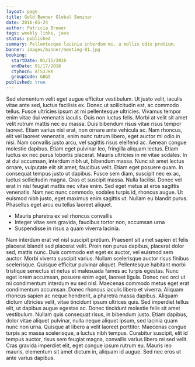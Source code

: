 ```yaml
---
layout: page
title: Gold Banner Global Seminar
date: 2016-05-24
author: Patricia Brewer
tags: weekly links, java
status: published
summary: Pellentesque lacinia interdum mi, a mollis odio pretium.
banner: images/banner/meeting-01.jpg
booking:
  startDate: 01/15/2016
  endDate: 01/17/2016
  ctyhocn: ATSJJHX
  groupCode: GBGS
published: true
---
```

Sed elementum velit eget augue efficitur vestibulum. Ut justo velit, iaculis vitae ante sed, luctus facilisis ex. Donec ut sollicitudin est, ac commodo tellus. Fusce ultricies ipsum at mi pellentesque ultricies. Vivamus tempor enim vitae dui venenatis iaculis. Duis non luctus felis. Morbi at velit sit amet velit rutrum mattis nec eu massa. Duis bibendum risus vitae risus tempor laoreet. Etiam varius nisl erat, non ornare ante vehicula ac. Nam rhoncus, elit vel laoreet venenatis, enim nunc rutrum libero, eget auctor mi odio in nisi. Nam convallis justo arcu, vel sagittis risus eleifend ac. Aenean congue molestie dapibus. Etiam eget pulvinar leo, fringilla aliquam lectus. Etiam luctus ex nec purus lobortis placerat.
Mauris ultricies in mi vitae sodales. In at dui accumsan, interdum nibh ut, bibendum massa. Nunc sit amet lectus ornare, vulputate elit sit amet, faucibus velit. Etiam eget posuere quam. In consequat tempus justo ut dapibus. Fusce sem diam, suscipit nec ex ac, luctus sollicitudin magna. Cras et suscipit massa. Nulla facilisi. Donec vel erat in nisl feugiat mattis nec vitae enim. Sed eget metus at eros sagittis venenatis. Nam nec nunc commodo, sodales turpis id, rhoncus augue. Ut euismod nibh justo, eget maximus enim sagittis ut. Nullam eu blandit purus. Phasellus eget arcu eu tellus laoreet aliquet.

* Mauris pharetra ex vel rhoncus convallis
* Integer vitae sem gravida, faucibus tortor non, accumsan urna
* Suspendisse in risus a quam viverra lacinia.

Nam interdum erat vel nisl suscipit pretium. Praesent sit amet sapien et felis placerat blandit sed placerat velit. Proin non purus dapibus, placerat dolor sed, mattis nunc. Duis commodo est eget ex auctor, vel euismod sem auctor. Morbi viverra suscipit varius. Nullam scelerisque auctor risus finibus scelerisque. Quisque efficitur pulvinar aliquet. Pellentesque habitant morbi tristique senectus et netus et malesuada fames ac turpis egestas. Nunc eget lorem accumsan, posuere enim eget, laoreet ligula. Donec nec orci ut mi condimentum interdum eu sed nisl. Maecenas commodo metus eget erat condimentum accumsan. Donec rhoncus iaculis libero et viverra. Aliquam rhoncus sapien ac neque hendrerit, a pharetra massa dapibus. Aliquam dictum ultricies velit, vitae tincidunt ipsum ultrices quis. Sed imperdiet tellus elit, ut dapibus augue egestas ac.
Donec tincidunt molestie felis sit amet vestibulum. Nullam quis consequat risus, in bibendum justo. Etiam dapibus, dolor vitae aliquet pulvinar, nulla neque aliquet ipsum, sed lacinia quam nunc non urna. Quisque at libero a velit laoreet porttitor. Maecenas congue turpis ac massa scelerisque, a luctus nibh tempus. Curabitur suscipit, elit id tempus auctor, risus sem feugiat magna, convallis varius libero mi sed velit. Cras gravida imperdiet elit, eget congue ipsum rutrum eu. Mauris leo mauris, elementum sit amet dictum in, aliquam id augue. Sed nec eros ut ante varius dapibus.

